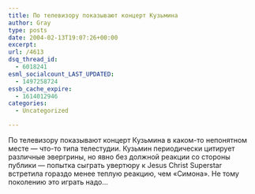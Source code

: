 ```yaml
---
title: По телевизору показывают концерт Кузьмина
author: Gray
type: posts
date: 2004-02-13T19:07:26+00:00
excerpt:
url: /4613
dsq_thread_id:
  - 6018241
esml_socialcount_LAST_UPDATED:
  - 1497258724
essb_cache_expire:
  - 1614012946
categories:
  - Uncategorized

---
```








По телевизору показывают концерт Кузьмина в каком-то непонятном месте &#8212; что-то типа телестудии. Кузьмин периодически цитирует различные эвергрины, но явно без должной реакции со стороны публики &#8212; попытка сыграть увертюру к Jesus Christ Superstar встретила гораздо менее теплую реакцию, чем &#171;Симона&#187;. Не тому поколению это играть надо&#8230;